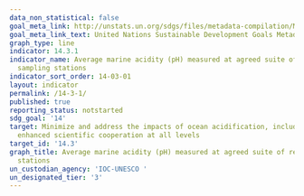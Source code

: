```yaml
---
data_non_statistical: false
goal_meta_link: http://unstats.un.org/sdgs/files/metadata-compilation/Metadata-Goal-14.pdf
goal_meta_link_text: United Nations Sustainable Development Goals Metadata (pdf 288kB)
graph_type: line
indicator: 14.3.1
indicator_name: Average marine acidity (pH) measured at agreed suite of representative
  sampling stations
indicator_sort_order: 14-03-01
layout: indicator
permalink: /14-3-1/
published: true
reporting_status: notstarted
sdg_goal: '14'
target: Minimize and address the impacts of ocean acidification, including through
  enhanced scientific cooperation at all levels
target_id: '14.3'
graph_title: Average marine acidity (pH) measured at agreed suite of representative sampling
  stations
un_custodian_agency: 'IOC-UNESCO '
un_designated_tier: '3'
---
```

